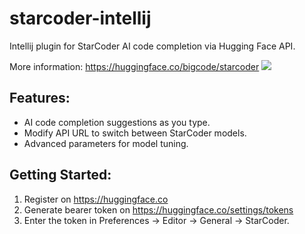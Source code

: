 starcoder-intellij
======================

Intellij plugin for StarCoder AI code completion via Hugging Face API.

More information: https://huggingface.co/bigcode/starcoder
![](https://huggingface.co/datasets/bigcode/admin/resolve/main/StarCoderBanner.png)

## Features:

* AI code completion suggestions as you type.</li>
* Modify API URL to switch between StarCoder models.</li>
* Advanced parameters for model tuning.</li>

## Getting Started:

1.  Register on https://huggingface.co
2.  Generate bearer token on https://huggingface.co/settings/tokens
3.  Enter the token in Preferences -> Editor -> General -> StarCoder.
